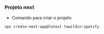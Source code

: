 ### Projeto next

* Comando para criar o projeto
```
npx create-next-app@latest tawildin-spotify
```